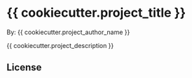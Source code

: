 # {{ cookiecutter.project_title }}

By:  {{ cookiecutter.project_author_name }}

{{ cookiecutter.project_description }}

## License